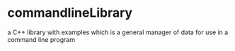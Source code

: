 # commandlineLibrary
a C++ library with examples which is a general manager of data for use in a command line program
